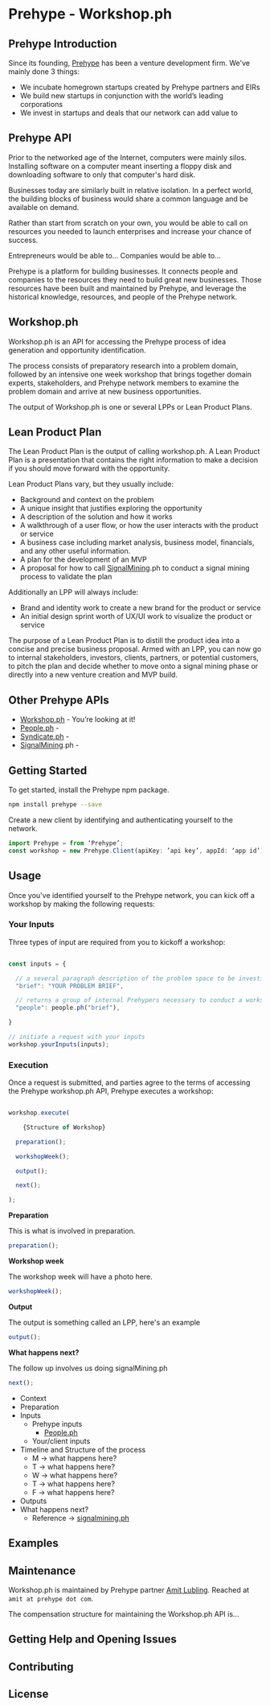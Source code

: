 # Prehype - Workshop.ph


## Prehype Introduction

Since its founding, [Prehype](https://prehype.com) has been a venture development firm. We've mainly done 3 things:

* We incubate homegrown startups created by Prehype partners and EIRs
* We build new startups in conjunction with the world’s leading corporations
* We invest in startups and deals that our network can add value to


## Prehype API

Prior to the networked age of the Internet, computers were mainly silos. Installing software on a computer meant inserting a floppy disk and downloading software to only that computer's hard disk.

Businesses today are similarly built in relative isolation. In a perfect world, the building blocks of business would share a common language and be available on demand.

Rather than start from scratch on your own, you would be able to call on resources you needed to launch enterprises and increase your chance of success.

Entrepreneurs would be able to...
Companies would be able to...

Prehype is a platform for building businesses. It connects people and companies to the resources they need to build great new businesses. Those resources have been built and maintained by Prehype, and leverage the historical knowledge, resources, and people of the Prehype network.


## Workshop.ph

Workshop.ph is an API for accessing the Prehype process of idea generation and opportunity identification.

The process consists of preparatory research into a problem domain, followed by an intensive one week workshop that brings together domain experts, stakeholders, and Prehype network members to examine the problem domain and arrive at new business opportunities.

The output of Workshop.ph is one or several LPPs or Lean Product Plans.


## Lean Product Plan

The Lean Product Plan is the output of calling workshop.ph. A Lean Product Plan is a presentation that contains the right information to make a decision if you should move forward with the opportunity.

Lean Product Plans vary, but they usually include:

  * Background and context on the problem
  * A unique insight that justifies exploring the opportunity
  * A description of the solution and how it works
  * A walkthrough of a user flow, or how the user interacts with the product or service
  * A business case including market analysis, business model, financials, and any other useful information.
  * A plan for the development of an MVP
  * A proposal for how to call [SignalMining](#).ph to conduct a signal mining process to validate the plan

  Additionally an LPP will always include:

  * Brand and identity work to create a new brand for the product or service
  * An initial design sprint worth of UX/UI work to visualize the product or service

The purpose of a Lean Product Plan is to distill the product idea into a concise and precise business proposal. Armed with an LPP, you can now go to internal stakeholders, investors, clients, partners, or potential customers, to pitch the plan and decide whether to move onto a signal mining phase or directly into a new venture creation and MVP build.  


## Other Prehype APIs

* [Workshop.ph](#) - You’re looking at it!
* [People.ph](#) -
* [Syndicate.ph](#) -
* [SignalMining](#).ph -


## Getting Started

To get started, install the Prehype npm package.

```sh
npm install prehype --save
```

Create a new client by identifying and authenticating yourself to the network.

```js
import Prehype = from ‘Prehype’;
const workshop = new Prehype.Client(apiKey: ’api key’, appId: ‘app id’);

```

## Usage

Once you've identified yourself to the Prehype network, you can kick off a workshop by making the following requests:


### Your Inputs

Three types of input are required from you to kickoff a workshop:

```js

const inputs = {

  // a several paragraph description of the problem space to be investigated and the central thesis of why this space should be investigated
  "brief": "YOUR PROBLEM BRIEF",

  // returns a group of internal Prehypers necessary to conduct a workshop in this problem domain
  "people": people.ph("brief"),

}

// initiate a request with your inputs
workshop.yourInputs(inputs);
```


### Execution

Once a request is submitted, and parties agree to the terms of accessing the Prehype workshop.ph API, Prehype executes a workshop:

```js

workshop.execute(

	{Structure of Workshop}

  preparation();

  workshopWeek();

  output();

  next();

);

```

**Preparation**

This is what is involved in preparation.

```js
preparation();
```

**Workshop week**

The workshop week will have a photo here.

```js
workshopWeek();
```

**Output**

The output is something called an LPP, here's an example

```js
output();
```

**What happens next?**

The follow up involves us doing signalMining.ph

```js
next();
```

* Context
* Preparation
* Inputs
    * Prehype inputs
      * [People.ph](#)
    * Your/client inputs
* Timeline and Structure of the process
    * M -> what happens here?
    * T -> what happens here?
    * W -> what happens here?
    * T -> what happens here?
    * F -> what happens here?
* Outputs
* What happens next?
    * Reference -> [signalmining.ph](#)


## Examples


## Maintenance

Workshop.ph is maintained by Prehype partner [Amit Lubling](https://linked.com/amitlubling). Reached at `amit at prehype dot com`.

The compensation structure for maintaining the Workshop.ph API is...


## Getting Help and Opening Issues


## Contributing


## License

